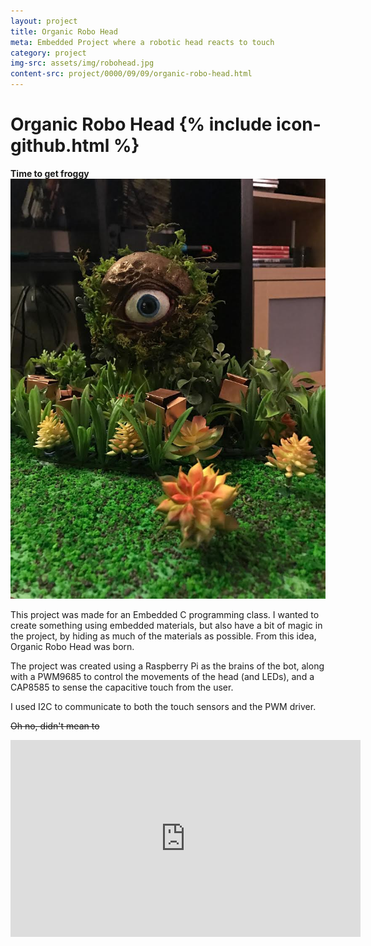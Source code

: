 ```yaml
---
layout: project
title: Organic Robo Head
meta: Embedded Project where a robotic head reacts to touch
category: project
img-src: assets/img/robohead.jpg
content-src: project/0000/09/09/organic-robo-head.html
---
```


# Organic Robo Head {% include icon-github.html %}
**Time to get froggy**
![Alt text](assets/img/robohead.jpg "My Title")

This project was made for an Embedded C programming class. I wanted to create something
using embedded materials, but also have a bit of magic in the project, by hiding as much of the materials as possible. From this idea, Organic Robo Head was born.

The project was created using a Raspberry Pi as the brains of the bot, along with a PWM9685 to control the movements of the head (and LEDs), and a CAP8585 to sense the capacitive touch from the user.

I used I2C to communicate to both the touch sensors and the PWM driver.

~~Oh no, didn't mean to~~
<iframe width="560" height="315" align="middle" src="https://www.youtube.com/embed/FqyfqyQukl8" frameborder="0" allowfullscreen></iframe>
